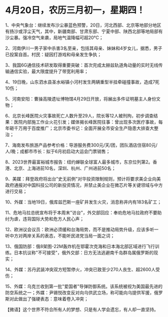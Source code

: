 # 4月20日，农历三月初一，星期四！

1、中央气象台：继续发布沙尘暴蓝色预警，20日，河北西部、北京等地部分地区有扬沙或浮尘天气，其中，新疆南部、甘肃东部、宁夏中部、陕西北部等地局部有沙尘暴。强冷空气来袭，局地气温降幅可超20℃；

2、河南伊川一男子家中杀害3名至亲，包括其母亲、妹妹和4岁女儿，据悉，男子已投案自首。村民：疑因打游戏和母亲发生争执；

3、我国6G通信技术研发取得重要突破：首次完成太赫兹轨道角动量的实时无线传输通信实验，最大限度提升了带宽利用率；

4、19日晚，山东泗水县圣水峪镇小河村发生两辆重型半挂牵碰撞事故，造成7死10伤；

5、河南安阳：曹操高陵遗址博物馆4月29日开放，将展出多件证明墓主人身份文物；

6、北京长峰医院火灾事故死亡人数升至29人，院长等12人被刑拘，初步调查结果：医院内部施工作业火花引发；媒体揭长峰医院往事：曾出现多次医疗事故，每年砸千万用于百度推广；北京市委书记：全面开展全市安全生产隐患大排查大整治；

7、海南发布旅游产品参考价格：导游服务费300元/天/团，团队酒店住宿80元/人/晚；成都市市长：拟于6月初启动大运会门票销售；

8、2023世界最富裕城市报告：纽约蝉联全球富人最多城市，东京位列第2。香港、北京、上海进前10名，深圳、杭州、广州进前50名；

9、美媒：拜登政府将出台"史无前例"对华投资限制规则，预计将要求美企业向美政府通报对中国科技公司的新投资情况，并禁止美企业在微芯片等关键领域与中方进行交易；

10、外媒：当地19日，俄库兹巴斯一座矿井发生火灾，消息称井内有183名矿工；

11、危地马拉总统宣布将于本周末"访台"，外交部回应：奉劝危地马拉政府不要助纣为虐，违背国际大势和危方人民心声；

12、欧洲议会议员：欧洲必须缓和台海局势，而不是推动局势升级，应该多听一听中方对两岸关系的表态，不能听民进党当局一面之词；

13、俄国防部：俄8架图-22M轰炸机在鄂霍次克海和日本海北部区域进行飞行训练。日本抗议称"不可接受"，俄外交部：日方无法逃避南千岛群岛属俄罗斯的现实；

14、外媒：苏丹武装冲突双方短暂停火，冲突已致至少270人丧生、超2600人受伤；

15、外媒：乌克兰收到第一批"爱国者"导弹防御系统。该系统被视为美国最先进的防空系统之一；外媒：尹锡悦改变反对向乌供武立场，称可能向乌提供军援，俄罗斯对此做出了强硬表态：意味着卷入冲突；



【微语】这个世界不符合所有人的梦想、只是有人学会遗忘，有人却一直坚持。

